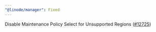 ```yaml
---
"@linode/manager": Fixed
---
```


Disable Maintenance Policy Select for Unsupported Regions ([#12725](https://github.com/linode/manager/pull/12725))
